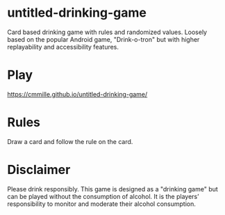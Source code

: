 # untitled-drinking-game
Card based drinking game with rules and randomized values. Loosely based on the popular Android game, "Drink-o-tron" but with higher replayability and accessibility features.

# Play
https://cmmille.github.io/untitled-drinking-game/

# Rules
Draw a card and follow the rule on the card.

# Disclaimer
Please drink responsibly. This game is designed as a "drinking game" but can be played without the consumption of alcohol. It is the players’ responsibility to monitor and moderate their alcohol consumption.
